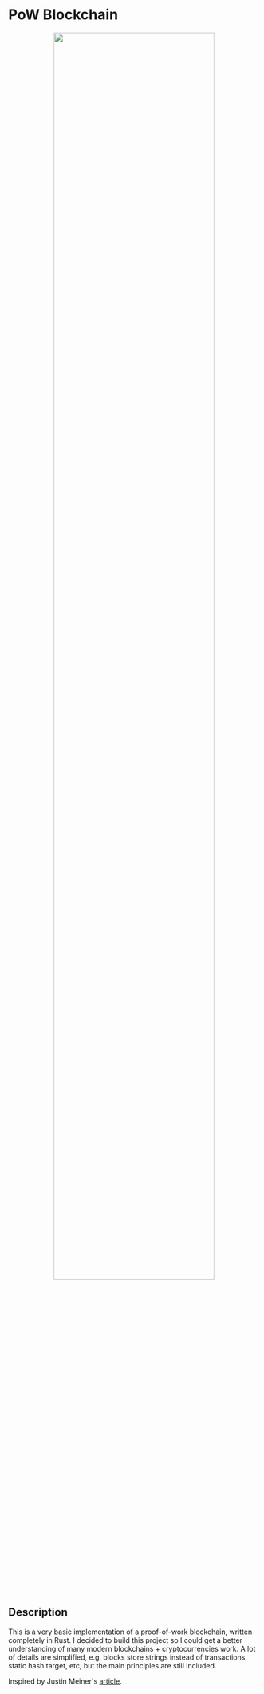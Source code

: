 # PoW Blockchain

<p align="center">
<img src="https://www.upgrad.com/blog/wp-content/uploads/2020/02/d1969cc26a13ed4d400b966e895ef98355817494.jpg" width="80%"/>
</p>

## Description

This is a very basic implementation of a proof-of-work blockchain, written completely in Rust. I decided to build this project so I could get a better understanding of many modern blockchains + cryptocurrencies work. A lot of details are simplified, e.g. blocks store strings instead of transactions, static hash target, etc, but the main principles are still included.

Inspired by Justin Meiner's [article](https://justinmeiners.github.io/tiny-blockchain/).
